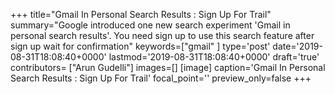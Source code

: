 +++
title="Gmail In Personal Search Results : Sign Up For Trail"
summary="Google introduced one new search experiment 'Gmail in personal search results'. You need sign up to use this search feature after sign up wait for confirmation"
keywords=["gmail"
]
type='post'
date='2019-08-31T18:08:40+0000'
lastmod='2019-08-31T18:08:40+0000'
draft='true'
contributors= ["Arun Gudelli"]
images=[]
[image]
caption='Gmail In Personal Search Results : Sign Up For Trail'
focal_point=''
preview_only=false
+++


















